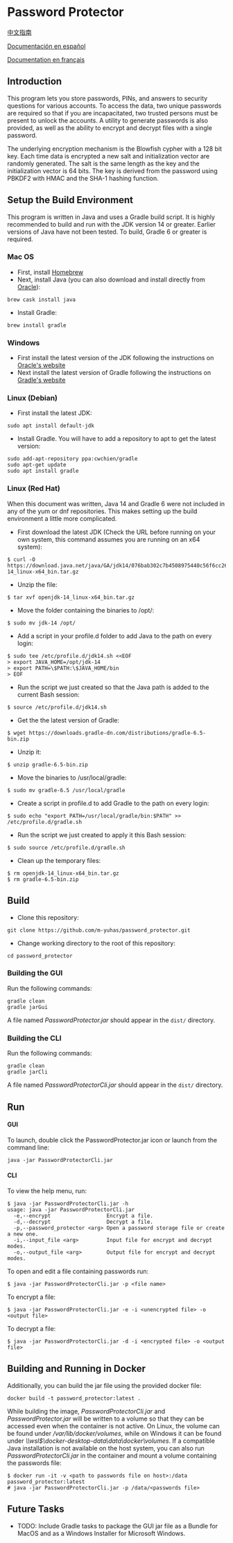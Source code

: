 # Password Protector
[中文指南](https://github.com/m-yuhas/password_protector/blob/master/doc/读我档案.md)

[Documentación en español](https://github.com/m-yuhas/password_protector/blob/master/doc/LÉAME.md)

[Documentation en français](https://github.com/m-yuhas/password_protector/blob/master/doc/LISEZ-MOI.md)

## Introduction
This program lets you store passwords, PINs, and answers to security
questions for various accounts.  To access the data, two unique passwords are
required so that if you are incapacitated, two trusted persons must be present
to unlock the accounts.  A utility to generate passwords is also provided, as
well as the ability to encrypt and decrypt files with a single password.

The underlying encryption mechanism is the Blowfish cypher with a 128 bit key.
Each time data is encrypted a new salt and initialization vector are randomly
generated.  The salt is the same length as the key and the initialization vector
is 64 bits.  The key is derived from the password using PBKDF2 with HMAC and the
SHA-1 hashing function.

## Setup the Build Environment
This program is written in Java and uses a Gradle build script.  It is highly
recommended to build and run with the JDK version 14 or greater.  Earlier
versions of Java have not been tested.  To build, Gradle 6 or greater is
required.

### Mac OS
* First, install [Homebrew](https://brew.sh)
* Next, install Java (you can also download and install directly from [Oracle](https://www.oracle.com/java/technologies/javase-downloads.html)):

```
brew cask install java
```

* Install Gradle:

```
brew install gradle
```

### Windows
* First install the latest version of the JDK following the instructions on
    [Oracle's website](https://www.oracle.com/java/technologies/javase-jdk14-downloads.html)
* Next install the latest version of Gradle following the instructions on
    [Gradle's website](https://gradle.org/install/)

### Linux (Debian)
* First install the latest JDK:

```
sudo apt install default-jdk
```

* Install Gradle.  You will have to add a repository to apt to get the latest version:

```
sudo add-apt-repository ppa:cwchien/gradle
sudo apt-get update
sudo apt install gradle
```

### Linux (Red Hat)
When this document was written, Java 14 and Gradle 6 were not included in any of
the yum or dnf repositories.  This makes setting up the build environment a
little more complicated.

* First download the latest JDK (Check the URL before running on your own
    system, this command assumes you are running on an x64 system):

```
$ curl -O https://download.java.net/java/GA/jdk14/076bab302c7b4508975440c56f6cc26a/36/GPL/openjdk-14_linux-x64_bin.tar.gz
```

* Unzip the file:

```
$ tar xvf openjdk-14_linux-x64_bin.tar.gz
```

* Move the folder containing the binaries to /opt/:

```
$ sudo mv jdk-14 /opt/
```

* Add a script in your profile.d folder to add Java to the path on every login:

```
$ sudo tee /etc/profile.d/jdk14.sh <<EOF
> export JAVA_HOME=/opt/jdk-14
> export PATH=\$PATH:\$JAVA_HOME/bin
> EOF
```

* Run the script we just created so that the Java path is added to the current
    Bash session:

```
$ source /etc/profile.d/jdk14.sh
```

* Get the the latest version of Gradle:

```
$ wget https://downloads.gradle-dn.com/distributions/gradle-6.5-bin.zip
```

* Unzip it:

```
$ unzip gradle-6.5-bin.zip
```

* Move the binaries to /usr/local/gradle:

```
$ sudo mv gradle-6.5 /usr/local/gradle
```

* Create a script in profile.d to add Gradle to the path on every login:

```
$ sudo echo "export PATH=/usr/local/gradle/bin:$PATH" >> /etc/profile.d/gradle.sh
```

* Run the script we just created to apply it this Bash session:

```
$ sudo source /etc/profile.d/gradle.sh
```

* Clean up the temporary files:

```
$ rm openjdk-14_linux-x64_bin.tar.gz
$ rm gradle-6.5-bin.zip
```

## Build
* Clone this repository:

```
git clone https://github.com/m-yuhas/password_protector.git
```

* Change working directory to the root of this repository:

```
cd password_protector
```

### Building the GUI
Run the following commands:

```
gradle clean
gradle jarGui
```

A file named *PasswordProtector.jar* should appear in the ```dist/``` directory.

### Building the CLI
Run the following commands:

```
gradle clean
gradle jarCli
```

A file named *PasswordProtectorCli.jar* should appear in the ```dist/```
directory.

## Run
#### GUI
To launch, double click the PasswordProtector.jar icon or launch from the
command line:

```
java -jar PasswordProtectorCli.jar
```

#### CLI
To view the help menu, run:

```
$ java -jar PasswordProtectorCli.jar -h
usage: java -jar PasswordProtectorCli.jar
  -e,--encrypt                  Encrypt a file.
  -d,--decrypt                  Decrypt a file.
  -p,--password_protector <arg> Open a password storage file or create a new one.
  -i,--input_file <arg>         Input file for encrypt and decrypt modes.
  -o,--output_file <arg>        Output file for encrypt and decrypt modes.
```

To open and edit a file containing passwords run:

```
$ java -jar PasswordProtectorCli.jar -p <file name>
```

To encrypt a file:

```
$ java -jar PasswordProtectorCli.jar -e -i <unencrypted file> -o <output file>
```

To decrypt a file:

```
$ java -jar PasswordProtectorCli.jar -d -i <encrypted file> -o <output file>
```

## Building and Running in Docker
Additionally, you can build the jar file using the provided docker file:

```
docker build -t password_protector:latest .
```

While building the image, *PasswordProtectorCli.jar* and
*PasswordProtector.jar* will be written to a volume so that they can be
accessed even when the container is not active.  On Linux, the volume can be
found under */var/lib/docker/volumes*, while on Windows it can be found under
*\\\\wsl$\docker-desktop-data\data\docker\volumes*.  If a compatible Java
installation is not available on the host system, you can also run
*PasswordProtectorCli.jar* in the container and mount a volume containing the
passwords file:

```
$ docker run -it -v <path to passwords file on host>:/data password_protector:latest
# java -jar PasswordProtectorCli.jar -p /data/<passwords file>
```

## Future Tasks
- TODO: Include Gradle tasks to package the GUI jar file as a Bundle for
    MacOS and as a Windows Installer for Microsoft Windows.

